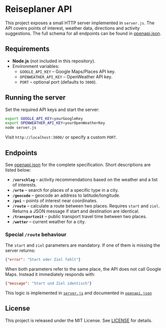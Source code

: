 # Reiseplaner API

This project exposes a small HTTP server implemented in `server.js`. The API covers points of interest, weather data, directions and activity suggestions. The full schema for all endpoints can be found in [openapi.json](openapi.json).

## Requirements

- **Node.js** (not included in this repository).
- Environment variables:
  - `GOOGLE_API_KEY` – Google Maps/Places API key.
  - `OPENWEATHER_API_KEY` – OpenWeather API key.
  - `PORT` – optional port (defaults to `3000`).

## Running the server

Set the required API keys and start the server:

```bash
export GOOGLE_API_KEY=yourGoogleKey
export OPENWEATHER_API_KEY=yourOpenWeatherKey
node server.js
```

Visit `http://localhost:3000/` or specify a custom `PORT`.

## Endpoints

See [openapi.json](openapi.json) for the complete specification. Short descriptions are listed below:

- **`/vorschlag`** – activity recommendations based on the weather and a list of interests.
- **`/orte`** – search for places of a specific type in a city.
- **`/geocode`** – geocode an address to latitude/longitude.
- **`/poi`** – points of interest near coordinates.
- **`/route`** – calculate a route between two places. Requires `start` and `ziel`. Returns a JSON message if start and destination are identical.
- **`/transportzeit`** – public transport travel time between two places.
- **`/wetter`** – current weather for a city.

### Special `/route` behaviour

The `start` and `ziel` parameters are mandatory. If one of them is missing the server returns:

```json
{"error": "Start oder Ziel fehlt"}
```

When both parameters refer to the same place, the API does not call Google Maps. Instead it immediately responds with:

```json
{"message": "Start und Ziel identisch"}
```

This logic is implemented in [`server.js`](server.js) and documented in [`openapi.json`](openapi.json)

## License

This project is released under the MIT License. See [LICENSE](LICENSE) for details.
